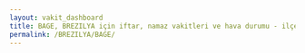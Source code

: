 ```yaml
---
layout: vakit_dashboard
title: BAGE, BREZILYA için iftar, namaz vakitleri ve hava durumu - ilçe/eyalet seç
permalink: /BREZILYA/BAGE/
---
```


<script type="text/javascript">
  var GLOBAL_COUNTRY = 'BREZILYA';
  var GLOBAL_CITY = 'BAGE';
  var GLOBAL_STATE = '';
  var lat = 72;
  var lon = 21;
</script>
